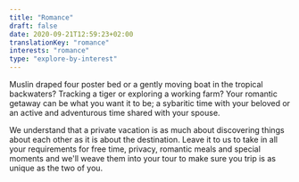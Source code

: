 ```yaml
---
title: "Romance"
draft: false
date: 2020-09-21T12:59:23+02:00
translationKey: "romance"
interests: "romance"
type: "explore-by-interest"
---
```

Muslin draped four poster bed or a gently moving boat in the tropical backwaters? Tracking a tiger or exploring a working farm? Your romantic getaway can be what you want it to be; a sybaritic time with your beloved or an active and adventurous time shared with your spouse.

We understand that a private vacation is as much about discovering things about each other as it is about the destination. Leave it to us to take in all your requirements for free time, privacy, romantic meals and special moments and we'll weave them into your tour to make sure you trip is as unique as the two of you. 